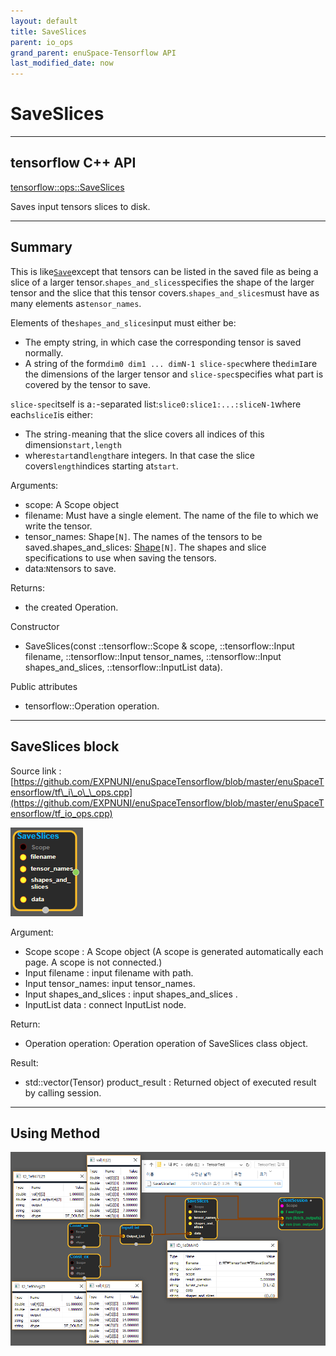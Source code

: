 ```yaml
--- 
layout: default 
title: SaveSlices 
parent: io_ops 
grand_parent: enuSpace-Tensorflow API 
last_modified_date: now 
--- 
```


# SaveSlices

---

## tensorflow C++ API

[tensorflow::ops::SaveSlices](https://www.tensorflow.org/api_docs/cc/class/tensorflow/ops/save-slices)

Saves input tensors slices to disk.

---

## Summary

This is like[`Save`](https://www.tensorflow.org/api_docs/cc/class/tensorflow/ops/save.html#classtensorflow_1_1ops_1_1_save)except that tensors can be listed in the saved file as being a slice of a larger tensor.`shapes_and_slices`specifies the shape of the larger tensor and the slice that this tensor covers.`shapes_and_slices`must have as many elements as`tensor_names`.

Elements of the`shapes_and_slices`input must either be:

* The empty string, in which case the corresponding tensor is saved normally.
* A string of the form`dim0 dim1 ... dimN-1 slice-spec`where the`dimI`are the dimensions of the larger tensor and
  `slice-spec`specifies what part is covered by the tensor to save.

`slice-spec`itself is a`:`-separated list:`slice0:slice1:...:sliceN-1`where each`sliceI`is either:

* The string`-`meaning that the slice covers all indices of this dimension`start,length`
* where`start`and`length`are integers. In that case the slice covers`length`indices starting at`start`.

Arguments:

* scope: A Scope object
* filename: Must have a single element. The name of the file to which we write the tensor.
* tensor\_names: Shape`[N]`. The names of the tensors to be saved.shapes\_and\_slices: [Shape](https://www.tensorflow.org/api_docs/cc/class/tensorflow/ops/shape.html#classtensorflow_1_1ops_1_1_shape)`[N]`. The shapes and slice specifications to use when saving the tensors.
* data:`N`tensors to save.

Returns:

* the created Operation.

Constructor

* SaveSlices\(const ::tensorflow::Scope & scope, ::tensorflow::Input filename, ::tensorflow::Input tensor\_names, ::tensorflow::Input shapes\_and\_slices, ::tensorflow::InputList data\).

Public attributes

* tensorflow::Operation operation.

---

## SaveSlices block

Source link : [https://github.com/EXPNUNI/enuSpaceTensorflow/blob/master/enuSpaceTensorflow/tf\_i\_o\_\_ops.cpp](https://github.com/EXPNUNI/enuSpaceTensorflow/blob/master/enuSpaceTensorflow/tf_io_ops.cpp)

![](../assets/io_SaveSlices_Symbol.png)

Argument:

* Scope scope : A Scope object \(A scope is generated automatically each page. A scope is not connected.\)
* Input filename : input filename with path.
* Input tensor\_names: input tensor\_names.
* Input  shapes\_and\_slices : input shapes\_and\_slices .
* InputList  data : connect InputList node.

Return:

* Operation operation: Operation operation of SaveSlices class object.  

Result:

* std::vector\(Tensor\) product\_result : Returned object of executed result by calling session.

---

## Using Method

![](../assets/io_SaveSlices_Method.png)

